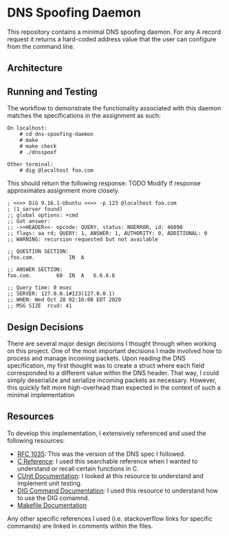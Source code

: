 # DNS Spoofing Daemon

This repository contains a minimal DNS spoofing daemon. For any A record
request it returns a hard-coded address value that the user can configure
from the command line.

## Architecture 

## Running and Testing
The workflow to demonstrate the functionality associated with this daemon matches the specifications in the assignment as such:
```
On localhost:
    # cd dns-spoofing-daemon
    # make
    # make check 
    # ./dnsspoof

Other terminal:
    # dig @localhost foo.com
```
This should return the following response:
TODO Modify if response approximates assignment more closely.
```
; <<>> DiG 9.16.1-Ubuntu <<>> -p 123 @localhost foo.com
; (1 server found)
;; global options: +cmd
;; Got answer:
;; ->>HEADER<<- opcode: QUERY, status: NOERROR, id: 46090
;; flags: aa rd; QUERY: 1, ANSWER: 1, AUTHORITY: 0, ADDITIONAL: 0
;; WARNING: recursion requested but not available

;; QUESTION SECTION:
;foo.com.			IN	A

;; ANSWER SECTION:
foo.com.		60	IN	A	6.6.6.6

;; Query time: 0 msec
;; SERVER: 127.0.0.1#123(127.0.0.1)
;; WHEN: Wed Oct 28 02:16:08 EDT 2020
;; MSG SIZE  rcvd: 41
```
## Design Decisions
There are several major design decisions I thought through when working on this 
project.
One of the most important decisions I made involved how to process and manage
incoming packets. Upon reading the DNS specification, my first thought was to
create a struct where each field corresponded to a different value within the
DNS header. That way, I could simply deserialize and serialize incoming packets
as necessary. However, this quickly felt more high-overhead than expected in
the context of such a minimal implementation


## Resources
To develop this implementation, I extensively referenced and used the following
resources:

- [RFC 1035](https://tools.ietf.org/html/rfc1035): This was the version of the
  DNS spec I followed.
- [C Reference](https://devdocs.io/c/): I used this searchable reference when I
  wanted to understand or recall certain functions in C.
- [CUnit Documentation](http://cunit.sourceforge.net/doc/index.html): I looked
  at this resource to understand and implement unit testing.
- [DIG Command Documentation](https://www.hostinger.com/tutorials/how-to-use-the-dig-command-in-linux/#How-to-Use-the-Dig-Command): I used this resource to understand how to use the DIG comamnd.
- [Makefile Documentation](https://www.gnu.org/software/make/manual/make.html)

Any other specific references I used (i.e. stackoverflow links for specific commands) are linked in comments within the files.
